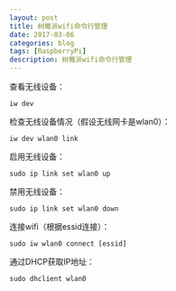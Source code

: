 ```yaml
---
layout: post
title: 树莓派wifi命令行管理
date: 2017-03-06
categories: blog
tags: [RaspberryPi]
description: 树莓派wifi命令行管理
---
```


查看无线设备：

`iw dev`

检查无线设备情况（假设无线网卡是wlan0）：

`iw dev wlan0 link`

启用无线设备：

`sudo ip link set wlan0 up`

禁用无线设备：

`sudo ip link set wlan0 down`

连接wifi（根据essid连接）：

`sudo iw wlan0 connect [essid]`

通过DHCP获取IP地址：

`sudo dhclient wlan0`